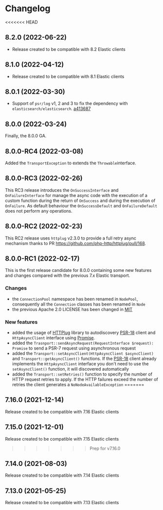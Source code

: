 # Changelog

<<<<<<< HEAD
## 8.2.0 (2022-06-22)

- Release created to be compatible with 8.2 Elastic clients

## 8.1.0 (2022-04-12)

- Release created to be compatible with 8.1 Elastic clients
  
## 8.0.1 (2022-03-30)

- Support of `psr/log` v1, 2 and 3 to fix the dependency with `elasticsearch/elasticsearch`.
  [a413687](https://github.com/elastic/elastic-transport-php/commit/a413687ae0fcc3f949b02935731a42a301b383ad)
  
## 8.0.0 (2022-03-24)

Finally, the 8.0.0 GA.

## 8.0.0-RC4 (2022-03-08)

Added the `TransportException` to extends the `Throwable`interface.

## 8.0.0-RC3 (2022-02-26)

This RC3 release introduces the `OnSuccessInterface` and `OnFailureInterface`
for manage the async code with the execution of a custom function during the
return of `OnSuccess` and during the execution of `OnFailure`. As default behaviour
the `OnSuccessDefault` and `OnFailureDefault` does not perform any operations.

## 8.0.0-RC2 (2022-02-23)

This RC2 release uses `httplug` v2.3.0 to provide a full retry async mechanism
thanks to PR https://github.com/php-http/httplug/pull/168.

## 8.0.0-RC1 (2022-02-17)

This is the first release candidate for 8.0.0 containing some new
features and changes compared with the previous 7.x Elastic transport.

### Changes

- the `ConnectionPool` namespace has been renamed in `NodePool`,
  consequently all the `Connection` classes has been renamed in `Node`
- the previous Apache 2.0 LICENSE has been changed in [MIT](https://opensource.org/licenses/MIT)

### New features

- added the usage of [HTTPlug](http://httplug.io/) library to
  autodiscovery [PSR-18](https://www.php-fig.org/psr/psr-18/) client
  and `HttpAsyncClient` interface using [Promise](https://docs.php-http.org/en/latest/components/promise.html).
- added the `Trasnport::sendAsyncRequest(RequestInterface $request): Promise`
  to send a PSR-7 request using asynchronous request
- added the `Transport::setAsyncClient(HttpAsyncClient $asyncClient)`
  and `Transport::getAsyncClient()` functions. If the [PSR-18](https://www.php-fig.org/psr/psr-18/)
  client already implements the `HttpAsyncClient` interface you
  don't need to use the `setAsyncClient()` function, it will discovered
  automatically
- added the `Transport::setRetries()` function to specify the number
  of HTTP request retries to apply. If the HTTP failures exceed the
  number of retries the client generates a `NoNodeAvailableException`
=======
## 7.16.0 (2021-12-14)

Release created to be compatible with 7.16 Elastic clients

## 7.15.0 (2021-12-01)

Release created to be compatible with 7.15 Elastic clients
>>>>>>> Prep for v7.16.0

## 7.14.0 (2021-08-03)

Release created to be compatible with 7.14 Elastic clients
## 7.13.0 (2021-05-25)

Release created to be compatible with 7.13 Elastic clients

